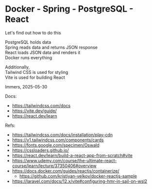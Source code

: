 
# Docker - Spring - PostgreSQL - React

Let's find out how to do this  

PostgreSQL holds data  
Spring reads data and returns JSON response  
React loads JSON data and renders it  
Docker runs everything  

Additionally,  
Tailwind CSS is used for styling  
Vite is used for building React  

Immers, 2025-05-30  


Docs:
- https://tailwindcss.com/docs
- https://vite.dev/guide/
- https://react.dev/learn

Refs:
- https://tailwindcss.com/docs/installation/play-cdn
- https://v1.tailwindcss.com/components/cards
- https://fonts.google.com/specimen/Oswald
- https://cssloaders.github.io/
- https://react.dev/learn/build-a-react-app-from-scratch#vite
- https://www.udemy.com/course/the-ultimate-react-course/learn/lecture/37350406#overview
- https://docs.docker.com/guides/reactjs/containerize/
    - https://github.com/kristiyan-velkov/docker-reactjs-sample
- https://laravel.com/docs/12.x/vite#configuring-hmr-in-sail-on-wsl2

